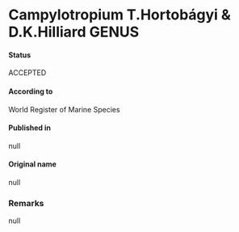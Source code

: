 Campylotropium T.Hortobágyi & D.K.Hilliard GENUS
=======

#### Status
ACCEPTED

#### According to
World Register of Marine Species

#### Published in
null

#### Original name
null

### Remarks
null